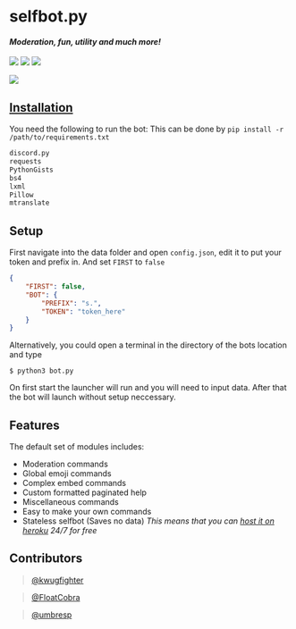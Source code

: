 # selfbot.py

#### *Moderation, fun, utility and much more!*
<img src='https://img.shields.io/badge/build-passing-brightgreen.svg'> [<img src="https://img.shields.io/badge/discord-py-orange.svg">](https://github.com/Rapptz/discord.py) [<img src='https://img.shields.io/badge/python-3.5-brightgreen.svg'>](https://python.org)


[<img src="https://discordapp.com/api/guilds/345787308282478592/widget.png?style=banner2">](https://discord.gg/pmQSbAd) 


## [Installation](https://github.com/verixx/selfbot/wiki)
You need the following to run the bot: This can be done by `pip install -r /path/to/requirements.txt`
```py
discord.py
requests
PythonGists
bs4
lxml
Pillow
mtranslate
```
## Setup
First navigate into the data folder and open `config.json`, edit it to put your token and prefix in. And set `FIRST` to `false`
```json
{
    "FIRST": false,
    "BOT": {
        "PREFIX": "s.",
        "TOKEN": "token_here"
    }
}
```
Alternatively, you could open a terminal in the directory of the bots location and type
```
$ python3 bot.py
```
On first start the launcher will run and you will need to input data. After that the bot will launch without setup neccessary.

## Features

The default set of modules includes:
* Moderation commands
* Global emoji commands
* Complex embed commands
* Custom formatted paginated help
* Miscellaneous commands
* Easy to make your own commands
* Stateless selfbot (Saves no data) *This means that you can [host it on heroku](https://github.com/verixx/selfbot/wiki/Heroku) 24/7 for free*

## Contributors

> [@kwugfighter](https://github.com/kwugfighter)

> [@FloatCobra](https://github.com/FloatCobra)

> [@umbresp](https://github.com/umbresp)
